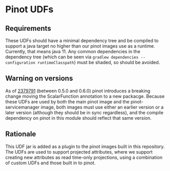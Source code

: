 # Pinot UDFs

## Requirements
These UDFs should have a minimal dependency tree and be compiled to support a java target no
higher than our pinot images use as a runtime. Currently, that means java 11. Any common dependencies
in the dependency tree (which can be seen via `gradlew dependencies --configuration runtimeClasspath`)
must be shaded, so should be avoided.

## Warning on versions
As of [2379791](https://github.com/apache/incubator-pinot/commit/23797914c6fea24e34f3ebfca9a73e0fff72c2b7)
(between 0.5.0 and 0.6.0) pinot introduces a breaking change moving the ScalarFunction annotation to
a new packacge. Because these UDFs are used by both the main pinot image and the
pinot-servicemanager image, both images must use either an earlier version or a later version
(although they should be in sync regardless), and the compile dependency on pinot in this module
should reflect that same version.

## Rationale
This UDF jar is added as a plugin to the pinot images built in this repository. The UDFs are used to
support projected attributes, where we support creating new attributes as read time-only projections,
using a combination of custom UDFs and those built in to pinot.
